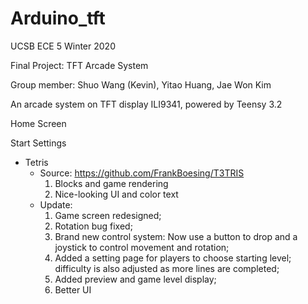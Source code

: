 # Arduino_tft
UCSB ECE 5 Winter 2020

Final Project: TFT Arcade System

Group member: Shuo Wang (Kevin), Yitao Huang, Jae Won Kim

An arcade system on TFT display ILI9341, powered by Teensy 3.2

Home Screen

Start
Settings

  + Tetris
    - Source: <https://github.com/FrankBoesing/T3TRIS>
        1. Blocks and game rendering
        2. Nice-looking UI and color text
    - Update: 
        1. Game screen redesigned;
        2. Rotation bug fixed;
        3. Brand new control system: Now use a button to drop and a joystick to control movement and rotation;
        4. Added a setting page for players to choose starting level; difficulty is also adjusted as more lines are completed;
        5. Added preview and game level display;
        6. Better UI
        
